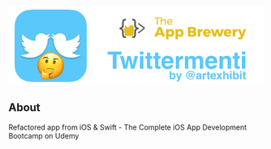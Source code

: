 ![banner](Documentation/readmeBanner.png/)

## About
Refactored app from iOS &amp; Swift - The Complete iOS App Development Bootcamp on Udemy

